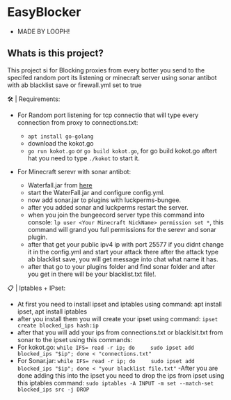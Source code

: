 # EasyBlocker

+ MADE BY LOOPH!

## Whats is this project?
This project si for Blocking proxies from every botter you send to the specifed random port its listening or minecraft server using sonar antibot with ab blacklist save or firewall.yml set to true


🛠️ | Requirements:

* For Random port listening for tcp connectio that  will type every connection from proxy to connections.txt:
  - ```apt install go-golang```
  - download the kokot.go
  - ```go run kokot.go``` or ```go build kokot.go```, for go build kokot.go aftert hat you need to type ```./kokot``` to start it.
   
* For Minecraft serevr with sonar antibot:
  - Waterfall.jar from [here](https://papermc.io/software/waterfall)
  - start the WaterFall.jar and configure config.yml.
  - now add sonar.jar to plugins with luckperms-bungee.
  - after you added sonar and luckperms restart the server.
  - when you join the bungeecord server type this command into console: ```lp user <Your Minecraft NickName> permission set *```, this command will grand you full permissions for the serevr and sonar plugin.
  - after that get your public ipv4 ip with port 25577 if you didnt change it in the config.yml and start your attack there after the attack type ab blacklist save, you will get message into chat what name it has.
  - after that go to your plugins folder and find sonar folder and after you get in there will be your blacklist.txt file!.
  
📋 | Iptables + IPset: 

 - At first you need to install ipset and iptables using command: apt install ipset, apt install iptables
 - after you install them you will create your ipset using command: ```ipset create blocked_ips hash:ip```
 - after that you will add your ips from connections.txt or blacklsit.txt from sonar to the ipset using this commands:
  - For kokot.go: ```while IFS= read -r ip; do     sudo ipset add blocked_ips "$ip"; done < "connections.txt"```
  - For Sonar.jar: ```while IFS= read -r ip; do     sudo ipset add blocked_ips "$ip"; done < "your blacklist file.txt"```
 -After you are done adding this into the ipset you need to drop the ips from ipset using this iptables command: ```sudo iptables -A INPUT -m set --match-set blocked_ips src -j DROP```
